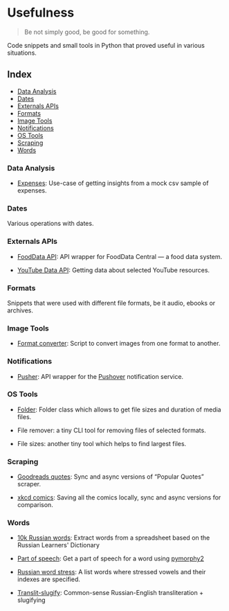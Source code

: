 # Usefulness

> Be not simply good, be good for something.

Code snippets and small tools in Python that proved useful in various situations. 

## Index

- [Data Analysis](#data-analysis)
- [Dates](#dates)
- [Externals APIs](#externals-apis)
- [Formats](#formats)
- [Image Tools](#image-tools)
- [Notifications](#notifications)
- [OS Tools](#os-tools)
- [Scraping](#scraping)
- [Words](#words)

### Data Analysis

- [Expenses](data_analysis/expenses):
Use-case of getting insights from a mock csv sample of expenses.

### Dates

Various operations with dates.

### Externals APIs

- [FoodData API](external_apis/fooddata_central):
API wrapper for FoodData Central — a food data system.

- [YouTube Data API](external_apis/youtube_data_api):
Getting data about selected YouTube resources.

### Formats

Snippets that were used with different file formats, be it audio, ebooks or archives.

### Image Tools

- [Format converter](image_tools/format_converter):
Script to convert images from one format to another.

### Notifications

- [Pusher](notifications/pusher):
API wrapper for the [Pushover](https://pushover.net/) notification service.

### OS Tools

- [Folder](os_tools/folder):
Folder class which allows to get file sizes and duration of media files.

- File remover: a tiny CLI tool for removing files of selected formats.

- File sizes: another tiny tool which helps to find largest files.

### Scraping

- [Goodreads quotes](scraping/goodreads_quotes):
Sync and async versions of “Popular Quotes” scraper.

- [xkcd comics](scraping/xkcd_comics):
Saving all the comics locally, sync and async versions for comparison.

### Words

- [10k Russian words](words/10k_russian_words):
Extract words from a spreadsheet based on the Russian Learners' Dictionary

- [Part of speech](words/part_of_speech):
Get a part of speech for a word using [pymorphy2](https://github.com/pymorphy2/pymorphy2)

- [Russian word stress](words/russian_word_stress):
A list words where stressed vowels and their indexes are specified.

- [Translit-slugify](words/translit_slugify):
Common-sense Russian-English transliteration + slugifying
